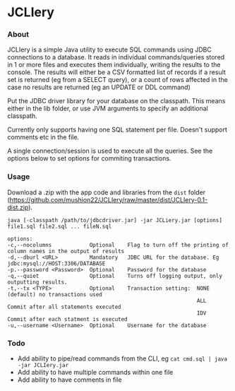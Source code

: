 JCLIery
=======
### About
JCLIery is a simple Java utility to execute SQL commands using JDBC connections to a database. It reads in individual commands/queries stored in 1 or more files and executes them individually, writing the results to the console. The results will either be a CSV formatted list of records if a result set is returned (eg from a SELECT query), or a count of rows affected in the case no results are returned (eg an UPDATE or DDL command)

Put the JDBC driver library for your database on the classpath. This means either in the lib folder, or use JVM arguments to specify an additional classpath.

Currently only supports having one SQL statement per file. Doesn't support comments etc in the file. 

A single connection/session is used to execute all the queries. See the options below to set options for commiting transactions. 

### Usage
Download a .zip with the app code and libraries from the `dist` folder  (https://github.com/mushion22/JCLIery/raw/master/dist/JCLIery-0.1-dist.zip). 

    java [-classpath /path/to/jdbcdriver.jar] -jar JCLiery.jar [options] file1.sql file2.sql ... fileN.sql
    
    options:
    -c,--nocolumns            Optional    Flag to turn off the printing of column names in the output of results
    -d,--dburl <URL>          Mandatory   JDBC URL for the database. Eg jdbc:mysql://HOST:3306/DATABASE
    -p.--password <Password>  Optional    Password for the database
    -q,--quiet                Optional    Turns off logging output, only outputting results.
    -t,--tx <TYPE>            Optional    Transaction setting:  NONE  (default) no transactions used
                                                                ALL   Commit after all statements executed
                                                                IDV   Commit after each statment is executed
    -u,--username <Username>  Optional    Username for the database
### Todo
* Add ability to pipe/read commands from the CLI, eg `cat cmd.sql | java -jar JCLIery.jar`
* Add ability to have multiple commands within one file
* Add ability to have comments in file



